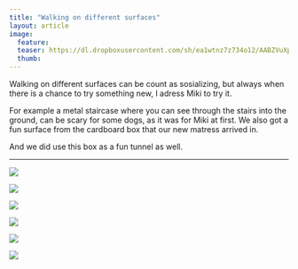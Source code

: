 ```yaml
---
title: "Walking on different surfaces"
layout: article
image:
  feature:
  teaser: https://dl.dropboxusercontent.com/sh/ea1wtnz7z734o12/AABZVuXpWCHVzqnsLPVrBHWxa/aktivointi/kaveleminen-uusilla-pinnoilla/IMG29607-245px.jpg
  thumb:
---
```


Walking on different surfaces can be count as sosializing, but always when there is a chance to try something new, I adress Miki to try it.

For example a metal staircase where you can see through the stairs into the ground, can be scary for some dogs, as it was for Miki at first. We also got a fun surface from the cardboard box that our new matress arrived in.

And we did use this box as a fun tunnel as well.

---

[![](https://dl.dropboxusercontent.com/sh/ea1wtnz7z734o12/AAAsPuzID-eVvqAnEclZKolea/aktivointi/kaveleminen-uusilla-pinnoilla/IMG29605-800px.jpg)](https://dl.dropboxusercontent.com/sh/ea1wtnz7z734o12/AADSrvklaM_Lbf1wD4Pgl_jJa/aktivointi/kaveleminen-uusilla-pinnoilla/IMG29605.jpg)

[![](https://dl.dropboxusercontent.com/sh/ea1wtnz7z734o12/AAA2qCoVuKF0y8kQD8DohVL7a/aktivointi/kaveleminen-uusilla-pinnoilla/IMG29601-800px.jpg)](https://dl.dropboxusercontent.com/sh/ea1wtnz7z734o12/AAClatloDx3D0O6d-vdi_vHLa/aktivointi/kaveleminen-uusilla-pinnoilla/IMG29601.jpg)

[![](https://dl.dropboxusercontent.com/sh/ea1wtnz7z734o12/AAAKCw5SR0F3DeqAQtGEaoUKa/aktivointi/kaveleminen-uusilla-pinnoilla/IMG29607-800px.jpg)](https://dl.dropboxusercontent.com/sh/ea1wtnz7z734o12/AAC4EwwmqSWSxU00jkZKqjq0a/aktivointi/kaveleminen-uusilla-pinnoilla/IMG29607.jpg)

[![](https://dl.dropboxusercontent.com/sh/ea1wtnz7z734o12/AABwsiGZdzC_S_QbMFt7ZwLna/aktivointi/tunnelit/IMG29506-800px.jpg)](https://dl.dropboxusercontent.com/sh/ea1wtnz7z734o12/AADPc7D0tXTIsda4AzMfjw4ya/aktivointi/tunnelit/IMG29506.jpg)

[![](https://dl.dropboxusercontent.com/sh/ea1wtnz7z734o12/AADC1td8ArqWxTFWIUdLVop3a/aktivointi/kaveleminen-uusilla-pinnoilla/DSC32295-800px.jpg)](https://dl.dropboxusercontent.com/sh/ea1wtnz7z734o12/AAD-8fhwFgCgtF7xwQTWgrAva/aktivointi/kaveleminen-uusilla-pinnoilla/DSC32295.jpg)

[![](https://dl.dropboxusercontent.com/sh/ea1wtnz7z734o12/AADvlftgMUjJfq9bHyIqaaVPa/aktivointi/kaveleminen-uusilla-pinnoilla/DSC38680-800px.jpg)](https://dl.dropboxusercontent.com/sh/ea1wtnz7z734o12/AACkoAucd31xPUabxh9mG-tra/aktivointi/kaveleminen-uusilla-pinnoilla/DSC38680.jpg)
